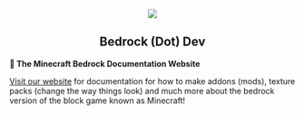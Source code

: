 <div align="center">

![](https://avatars.githubusercontent.com/u/64329641?s=200&v=4)
## Bedrock (Dot) Dev

</div>

**:book: The Minecraft Bedrock Documentation Website**

[Visit our website](https://bedrock.dev) for documentation for how to make addons (mods), texture packs (change the way things look) and much more about the bedrock version of the block game known as Minecraft!

